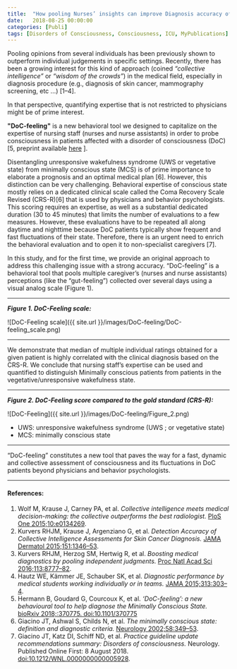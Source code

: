 ```yaml
---
title:  "How pooling Nurses’ insights can improve Diagnosis accuracy of altered states of Consciousness"
date:   2018-08-25 00:00:00
categories: [Publi]
tags: [Disorders of Consciousness, Consciousness, ICU, MyPublications]
---
```


Pooling opinions from several individuals has been previously shown to outperform individual judgements in specific settings. Recently, there has been a growing interest for this kind of approach (coined *“collective intelligence”* or *“wisdom of the crowds”*) in the medical field, especially in diagnosis procedure (e.g., diagnosis of skin cancer,  mammography screening, etc …) [1–4].

In that perspective, quantifying expertise that is not restricted to physicians might be of prime interest.

**"DoC-feeling"** is a new behavioral tool we designed to capitalize on the expertise of nursing staff (nurses and nurse assistants) in order to probe consciousness in patients affected with a disorder of consciousness (DoC) [5, preprint available [here](https://doi.org/10.1101/370775) ].

Disentangling unresponsive wakefulness syndrome (UWS or vegetative state) from minimally conscious state (MCS) is of prime importance to elaborate a prognosis and an optimal medical plan [6]. However, this distinction can be very challenging. Behavioral expertise of conscious state mostly relies on a dedicated clinical scale called the Coma Recovery Scale Revised (CRS-R)[6] that is used by physicians and behavior psychologists. This scoring requires an expertise, as well as a substantial dedicated duration (30 to 45 minutes) that limits the number of evaluations to a few measures. However, these evaluations have to be repeated all along daytime and nighttime because DoC patients typically show frequent and fast fluctuations of their state. Therefore, there is an urgent need to enrich the behavioral evaluation and to open it to non-specialist caregivers [7].

In this study, and for the first time, we provide an original approach to address this challenging issue with a strong accuracy. “DoC-feeling” is a behavioral tool that pools multiple caregiver’s (nurses and nurse assistants) perceptions (like the “gut-feeling”) collected over several days using a visual analog scale (Figure 1).

___
***Figure 1. DoC-Feeling scale:***   

![DoC-Feeling scale]({{ site.url }}/images/DoC-feeling/DoC-feeling_scale.png)

---

We demonstrate that median of multiple individual ratings obtained for a given patient is highly correlated with the clinical diagnosis based on the CRS-R. We conclude that nursing staff’s expertise can be used and quantified to distinguish Minimally conscious patients from patients in the vegetative/unresponsive wakefulness state.

___
***Figure 2. DoC-Feeling score compared to the gold standard (CRS-R):***   

![DoC-Feeling]({{ site.url }}/images/DoC-feeling/Figure_2.png)

* UWS: unresponsive wakefulness syndrome (UWS ; or vegetative state)
* MCS: minimally conscious state

---

“DoC-feeling” constitutes a new tool that paves the way for a fast, dynamic and collective assessment of consciousness and its fluctuations in DoC patients beyond physicians and behavior psychologists.



---
#### **References:**
1. Wolf M, Krause J, Carney PA, et al. *Collective intelligence meets medical decision-making: the collective outperforms the best radiologist.* [PloS One 2015;10:e0134269](https://doi.org/10.1371/journal.pone.0134269).
2. Kurvers RHJM, Krause J, Argenziano G, et al. *Detection Accuracy of Collective Intelligence Assessments for Skin Cancer Diagnosis.* [JAMA Dermatol 2015;151:1346–53](https://doi.org/10.1001/jamadermatol.2015.3149).
3. Kurvers RHJM, Herzog SM, Hertwig R, et al. *Boosting medical diagnostics by pooling independent judgments.* [Proc Natl Acad Sci 2016;113:8777–82](https://doi.org/10.1073/pnas.1601827113).
4. Hautz WE, Kämmer JE, Schauber SK, et al. *Diagnostic performance by medical students working individually or in teams.* [JAMA 2015;313:303–4](https://doi.org/10.1001/jama.2014.15770).
5. Hermann B, Goudard G, Courcoux K, et al. *‘DoC-feeling’: a new behavioural tool to help diagnose the Minimally Conscious State.* [bioRxiv 2018;:370775. doi:10.1101/370775](https://doi.org/10.1101/370775)
6. Giacino JT, Ashwal S, Childs N, et al. *The minimally conscious state: definition and diagnostic criteria.* [Neurology 2002;58:349–53](https://doi.org/10.1212/WNL.58.3.349).
7. Giacino JT, Katz DI, Schiff ND, et al. *Practice guideline update recommendations summary: Disorders of consciousness.* Neurology. Published Online First: 8 August 2018. [doi:10.1212/WNL.0000000000005928](https://doi.org/10.1212/WNL.0000000000005928).




<script type="text/javascript">
  reddit_url = "https://doi.org/10.1101/370775";
  reddit_title = "‘DoC-feeling’: a new behavioural tool to help diagnose the Minimally Conscious State";
  reddit_newwindow='1';
</script>
<script type="text/javascript" src="//www.redditstatic.com/button/button3.js"></script>

<script type='text/javascript' src='https://d1bxh8uas1mnw7.cloudfront.net/assets/embed.js'></script>
<div data-badge-popover="right" class='altmetric-embed' data-badge-type='donut' data-hide-less-than='1' data-doi="/10.1101/370775"></div>
